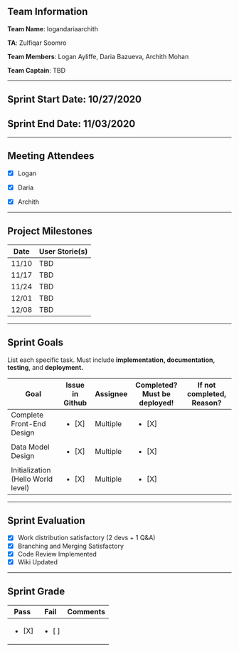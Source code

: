 ## Team Information
**Team Name**: logandariaarchith

**TA**: Zulfiqar Soomro

**Team Members**: Logan Ayliffe, Daria Bazueva, Archith Mohan

**Team Captain**: TBD


- - - -
## Sprint Start Date: 10/27/2020

## Sprint End Date: 11/03/2020
- - - -
## Meeting Attendees

- [x] Logan 

- [x] Daria

- [x] Archith



- - - -
## Project Milestones
| Date      | User Storie(s) |
| ----------- | ----------- |
| 11/10      | TBD       | 
| 11/17      | TBD       | 
| 11/24      | TBD       | 
| 12/01      | TBD       | 
| 12/08      | TBD       | 

- - - -
## Sprint Goals
List each specific task. Must include **implementation, documentation, testing**, and **deployment.**

| Goal      | Issue in Github | Assignee | Completed? <br>Must be deployed! | If not completed, Reason? |
| ----------- | ----------- |---------- | ------------- | ---------- |
|   Complete Front-End Design    | <ul><li>[X] </li>   | Multiple | <ul><li>[X] </li>  | |
|    Data Model Design | <ul><li>[X] </li>  | Multiple | <ul><li>[X] </li>  | |
  |  Initialization (Hello World level) | <ul><li>[X] </li>  | Multiple | <ul><li>[X] </li>  | |

- - - -
## Sprint Evaluation 
- [X] Work distribution satisfactory (2 devs + 1 Q&A)
- [X] Branching and Merging Satisfactory
- [X] Code Review Implemented
- [X] Wiki Updated
- - - -
## Sprint Grade
| Pass      | Fail | Comments |
| ----------- | ----------- | ---------- |
| <ul><li>[X] </li>      | <ul><li>[ ] </li>      |  |












